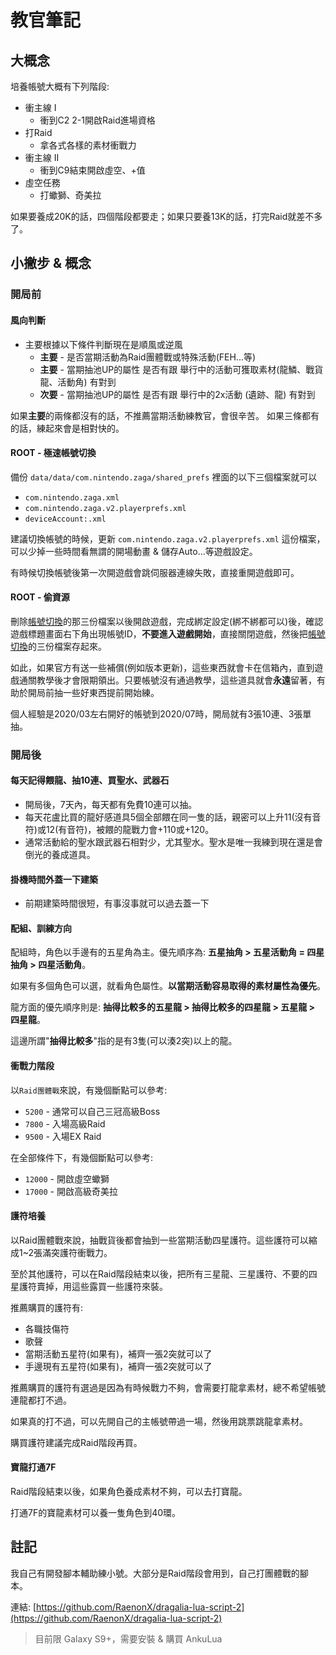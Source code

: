 # 教官筆記

## 大概念

培養帳號大概有下列階段:

- 衝主線 I
    - 衝到C2 2-1開啟Raid進場資格
- 打Raid
    - 拿各式各樣的素材衝戰力
- 衝主線 II
    - 衝到C9結束開啟虛空、+值
- 虛空任務
    - 打蠍獅、奇美拉

如果要養成20K的話，四個階段都要走；如果只要養13K的話，打完Raid就差不多了。

## 小撇步 & 概念

### 開局前

#### 風向判斷
- 主要根據以下條件判斷現在是順風或逆風
    - **主要** - 是否當期活動為Raid團體戰或特殊活動(FEH...等)
    - **主要** - 當期抽池UP的屬性 是否有跟 舉行中的活動可獲取素材(龍鱗、戰貨龍、活動角) 有對到
    - **次要** - 當期抽池UP的屬性 是否有跟 舉行中的2x活動 (遺跡、龍) 有對到

如果**主要**的兩條都沒有的話，不推薦當期活動練教官，會很辛苦。
如果三條都有的話，練起來會是相對快的。

#### **ROOT** - 極速帳號切換

備份 `data/data/com.nintendo.zaga/shared_prefs` 裡面的以下三個檔案就可以
- `com.nintendo.zaga.xml`
- `com.nintendo.zaga.v2.playerprefs.xml`
- `deviceAccount:.xml`

建議切換帳號的時候，更新 `com.nintendo.zaga.v2.playerprefs.xml` 這份檔案，可以少掉一些時間看無謂的開場動畫 & 儲存Auto...等遊戲設定。

有時候切換帳號後第一次開遊戲會跳伺服器連線失敗，直接重開遊戲即可。

#### **ROOT** - 偷資源

刪除[帳號切換][switch-account]的那三份檔案以後開啟遊戲，完成綁定設定(綁不綁都可以)後，確認遊戲標題畫面右下角出現帳號ID，**不要進入遊戲開始**，直接關閉遊戲，然後把[帳號切換][switch-account]的三份檔案存起來。

如此，如果官方有送一些補償(例如版本更新)，這些東西就會卡在信箱內，直到遊戲通關教學後才會限期領出。只要帳號沒有通過教學，這些道具就會**永遠**留著，有助於開局前抽一些好東西提前開始練。

個人經驗是2020/03左右開好的帳號到2020/07時，開局就有3張10連、3張單抽。

[switch-account]: #root---極速帳號切換

### 開局後

#### 每天記得餵龍、抽10連、買聖水、武器石
- 開局後，7天內，每天都有免費10連可以抽。
- 每天花盧比買的龍好感道具5個全部餵在同一隻的話，親密可以上升11(沒有音符)或12(有音符)，被餵的龍戰力會+110或+120。
- 通常活動給的聖水跟武器石相對少，尤其聖水。聖水是唯一我練到現在還是會倒光的養成道具。

#### 掛機時間外蓋一下建築
- 前期建築時間很短，有事沒事就可以過去蓋一下

#### 配組、訓練方向

配組時，角色以手邊有的五星角為主。優先順序為: **五星抽角 > 五星活動角 = 四星抽角 > 四星活動角**。

如果有多個角色可以選，就看角色屬性。**以當期活動容易取得的素材屬性為優先**。

龍方面的優先順序則是: **抽得比較多的五星龍 > 抽得比較多的四星龍 > 五星龍 > 四星龍**。

這邊所謂"**抽得比較多**"指的是有3隻(可以湊2突)以上的龍。

#### 衝戰力階段

以`Raid團體戰`來說，有幾個斷點可以參考:
- `5200` - 通常可以自己三冠高級Boss
- `7800` - 入場高級Raid
- `9500` - 入場EX Raid

在全部條件下，有幾個斷點可以參考:
- `12000` - 開啟虛空蠍獅
- `17000` - 開啟高級奇美拉

#### 護符培養

以Raid團體戰來說，抽戰貨後都會抽到一些當期活動四星護符。這些護符可以縮成1~2張滿突護符衝戰力。

至於其他護符，可以在Raid階段結束以後，把所有三星龍、三星護符、不要的四星護符賣掉，用這些露買一些護符來裝。

推薦購買的護符有:
- 各職技傷符
- 歌聲
- 當期活動五星符(如果有)，補齊一張2突就可以了
- 手邊現有五星符(如果有)，補齊一張2突就可以了

推薦購買的護符有選過是因為有時候戰力不夠，會需要打龍拿素材，總不希望帳號連龍都打不過。

如果真的打不過，可以先開自己的主帳號帶過一場，然後用跳票跳龍拿素材。

購買護符建議完成Raid階段再買。

#### 寶龍打通7F

Raid階段結束以後，如果角色養成素材不夠，可以去打寶龍。

打通7F的寶龍素材可以養一隻角色到40環。

## 註記

我自己有開發腳本輔助練小號。大部分是Raid階段會用到，自己打團體戰的腳本。

連結: [https://github.com/RaenonX/dragalia-lua-script-2](https://github.com/RaenonX/dragalia-lua-script-2)
> 目前限 Galaxy S9+，需要安裝 & 購買 AnkuLua
